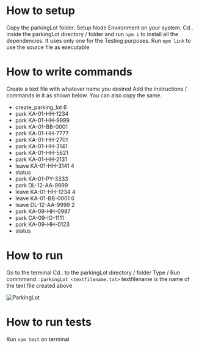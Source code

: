 # How to setup

Copy the parkingLot folder.
Setup Node Environment on your system.
Cd.. inside the parkingLot directory / folder and run `npm i` to install all the dependencies. It uses only one for the Testing purposes.
Run `npm link` to use the source file as executable

# How to write commands

Create a text file with whatever name you desired
Add the instructions / commands in it as shown below. You can also copy the same.

- create_parking_lot 6
- park KA-01-HH-1234
- park KA-01-HH-9999
- park KA-01-BB-0001
- park KA-01-HH-7777
- park KA-01-HH-2701
- park KA-01-HH-3141
- park KA-01-HH-5621
- park KA-01-HH-2131
- leave KA-01-HH-3141 4
- status
- park KA-01-PY-3333
- park DL-12-AA-9999
- leave KA-01-HH-1234 4
- leave KA-01-BB-0001 6
- leave DL-12-AA-9999 2
- park KA-09-HH-0987
- park CA-09-IO-1111
- park KA-09-HH-0123
- status

# How to run

Go to the terminal
Cd.. to the parkingLot directory / folder
Type / Run commmand : `parkingLot <textfilename.txt>` textfilename is the name of the text file created above

![ParkingLot](https://imgur.com/xLVymbW)

# How to run tests

Run `npm test` on terminal
